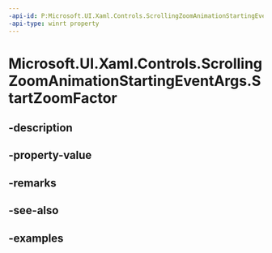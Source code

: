 ```yaml
---
-api-id: P:Microsoft.UI.Xaml.Controls.ScrollingZoomAnimationStartingEventArgs.StartZoomFactor
-api-type: winrt property
---
```


# Microsoft.UI.Xaml.Controls.ScrollingZoomAnimationStartingEventArgs.StartZoomFactor

<!--
public float StartZoomFactor { get; }
-->


## -description

## -property-value

## -remarks

## -see-also

## -examples


